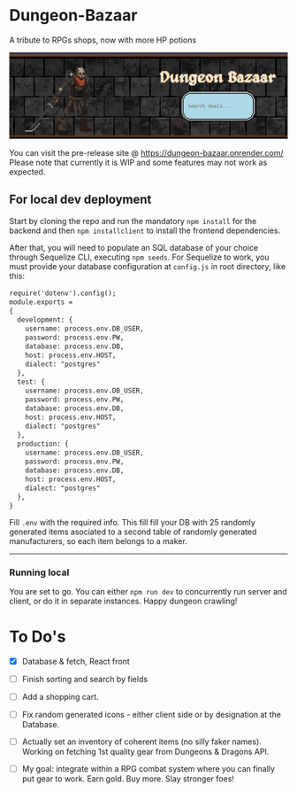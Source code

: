 # Dungeon-Bazaar
A tribute to RPGs shops, now with more HP potions

![Header](https://raw.githubusercontent.com/ZManak/dungeon-bazaar/main/scrshoots/header.png)

You can visit the pre-release site @ https://dungeon-bazaar.onrender.com/  
Please note that currently it is WIP and some features may not work as expected.

## For local dev deployment
Start by cloning the repo and run the mandatory `npm install` for the backend and then `npm installclient` to install the frontend dependencies.

After that, you will need to populate an SQL database of your choice through Sequelize CLI, executing `npm seeds`. For Sequelize to work, you must provide your database configuration at `config.js` in root directory, like this: 
```
require('dotenv').config();
module.exports =
{
  development: {
    username: process.env.DB_USER,
    password: process.env.PW,
    database: process.env.DB,
    host: process.env.HOST,
    dialect: "postgres"
  },
  test: {
    username: process.env.DB_USER,
    password: process.env.PW,
    database: process.env.DB,
    host: process.env.HOST,
    dialect: "postgres"
  },
  production: {
    username: process.env.DB_USER,
    password: process.env.PW,
    database: process.env.DB,
    host: process.env.HOST,
    dialect: "postgres"
  },
}
```
Fill `.env` with the required info. 
This fill fill your DB with 25 randomly generated items asociated to a second table of randomly generated manufacturers, so each item belongs to a maker.

------------
### Running local
You are set to go. You can either `npm run dev` to concurrently run server and client, or do it in separate instances. Happy dungeon crawling!

# To Do's
- [x] Database & fetch, React front
- [ ] Finish sorting and search by fields
- [ ] Add a shopping cart.
- [ ] Fix random generated icons - either client side or by designation at the Database.
- [ ] Actually set an inventory of coherent items (no silly faker names). Working on fetching 1st quality gear from Dungeons & Dragons API.
- [ ] My goal: integrate within a RPG combat system where you can finally put gear to work. Earn gold. Buy more. Slay stronger foes!


